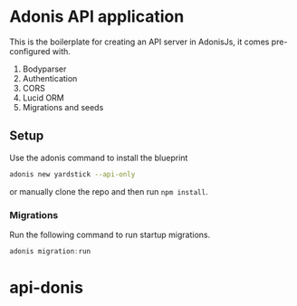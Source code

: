 # Adonis API application

This is the boilerplate for creating an API server in AdonisJs, it comes pre-configured with.

1. Bodyparser
2. Authentication
3. CORS
4. Lucid ORM
5. Migrations and seeds

## Setup

Use the adonis command to install the blueprint

```bash
adonis new yardstick --api-only
```

or manually clone the repo and then run `npm install`.


### Migrations

Run the following command to run startup migrations.

```js
adonis migration:run
```
# api-donis

